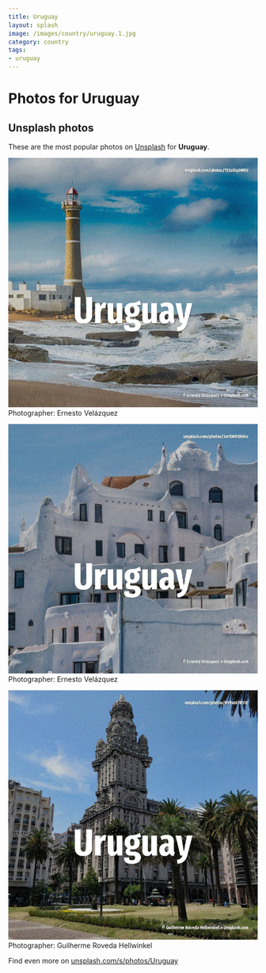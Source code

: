 ```yaml
---
title: Uruguay
layout: splash
image: /images/country/uruguay.1.jpg
category: country
tags:
- uruguay
---
```

# Photos for Uruguay
 
## Unsplash photos
These are the most popular photos on [Unsplash](https://unsplash.com) for **Uruguay**.
 
![Uruguay](/images/country/uruguay.1.jpg)
Photographer:  Ernesto Velázquez
 
![Uruguay](/images/country/uruguay.2.jpg)
Photographer:  Ernesto Velázquez
 
![Uruguay](/images/country/uruguay.3.jpg)
Photographer:  Guilherme Roveda Hellwinkel
 
Find even more on [unsplash.com/s/photos/Uruguay](https://unsplash.com/s/photos/Uruguay)
 
